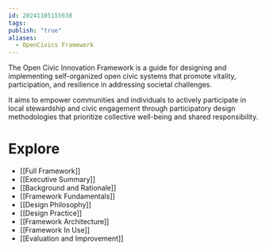 ```yaml
---
id: 20241105155630
tags: 
publish: "true"
aliases:
  - OpenCivics Framework
---
```

The Open Civic Innovation Framework is a guide for designing and implementing self-organized open civic systems that promote vitality, participation, and resilience in addressing societal challenges. 

It aims to empower communities and individuals to actively participate in local stewardship and civic engagement through participatory design methodologies that prioritize collective well-being and shared responsibility.

# Explore

- [[Full Framework]]
- [[Executive Summary]]
- [[Background and Rationale]]
- [[Framework Fundamentals]]
- [[Design Philosophy]]
- [[Design Practice]]
- [[Framework Architecture]]
- [[Framework In Use]]
- [[Evaluation and Improvement]]

